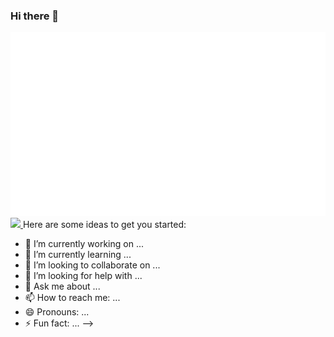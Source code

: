 ### Hi there 👋

<a href="https://github.com/Valraevn#gh-dark-mode-only">
  <img src="https://raw.githubusercontent.com/bertiewils/bertiewils/master/generated/languages.svg#gh-dark-mode-only" />
</a>
<a href="https://github.com/Valraevn#gh-light-mode-only">
  <img src="https://raw.githubusercontent.com/Valraevn/Valraevn/master/generated/languages.svg#gh-light-mode-only" />
</a>
Here are some ideas to get you started:

- 🔭 I’m currently working on ...
- 🌱 I’m currently learning ...
- 👯 I’m looking to collaborate on ...
- 🤔 I’m looking for help with ...
- 💬 Ask me about ...
- 📫 How to reach me: ...
- 😄 Pronouns: ...
- ⚡ Fun fact: ...
-->
